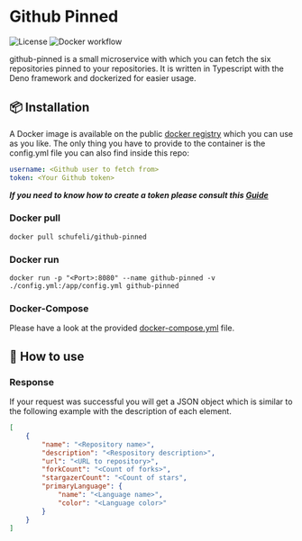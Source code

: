 # Github Pinned
![License](https://img.shields.io/github/license/schufeli/github-pinned?label=License)
![Docker workflow](https://github.com/schufeli/github-pinned/actions/workflows/docker.yml/badge.svg)

github-pinned is a small microservice with which you can fetch the six repositories pinned to your repositories. It is written in Typescript with the Deno framework and dockerized for easier usage.

## 📦 Installation
A Docker image is available on the public [docker registry](https://hub.docker.com/r/schufeli/github-pinned) which you can use as you like. The only thing you have to provide to the container is the config.yml file you can also find inside this repo:
```yaml
username: <Github user to fetch from>
token: <Your Github token>
```
***If you need to know how to create a token please consult this [Guide](https://docs.github.com/en/github/authenticating-to-github/keeping-your-account-and-data-secure/creating-a-personal-access-token)***

### Docker pull
```
docker pull schufeli/github-pinned
```

### Docker run
```
docker run -p "<Port>:8080" --name github-pinned -v ./config.yml:/app/config.yml github-pinned
```
### Docker-Compose
Please have a look at the provided [docker-compose.yml](https://github.com/Schufeli/github-pinned/blob/main/docker-compose.yml) file.

## 🚀 How to use

### Response
If your request was successful you will get a JSON object which is similar to the following example with the description of each element.

```json
[
    {
        "name": "<Repository name>",
        "description": "<Respository description>",
        "url": "<URL to repository>",
        "forkCount": "<Count of forks>",
        "stargazerCount": "<Count of stars",
        "primaryLanguage": {
            "name": "<Language name>",
            "color": "<Language color>"
        }
    }
]
```
